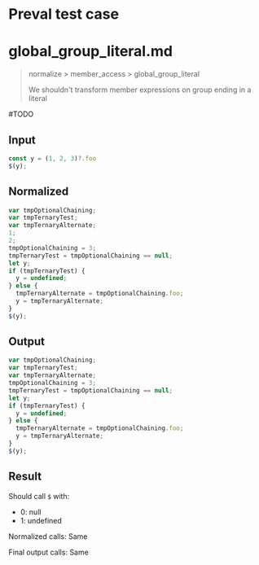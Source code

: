# Preval test case

# global_group_literal.md

> normalize > member_access > global_group_literal
>
> We shouldn't transform member expressions on group ending in a literal

#TODO

## Input

`````js filename=intro
const y = (1, 2, 3)?.foo
$(y);
`````

## Normalized

`````js filename=intro
var tmpOptionalChaining;
var tmpTernaryTest;
var tmpTernaryAlternate;
1;
2;
tmpOptionalChaining = 3;
tmpTernaryTest = tmpOptionalChaining == null;
let y;
if (tmpTernaryTest) {
  y = undefined;
} else {
  tmpTernaryAlternate = tmpOptionalChaining.foo;
  y = tmpTernaryAlternate;
}
$(y);
`````

## Output

`````js filename=intro
var tmpOptionalChaining;
var tmpTernaryTest;
var tmpTernaryAlternate;
tmpOptionalChaining = 3;
tmpTernaryTest = tmpOptionalChaining == null;
let y;
if (tmpTernaryTest) {
  y = undefined;
} else {
  tmpTernaryAlternate = tmpOptionalChaining.foo;
  y = tmpTernaryAlternate;
}
$(y);
`````

## Result

Should call `$` with:
 - 0: null
 - 1: undefined

Normalized calls: Same

Final output calls: Same
